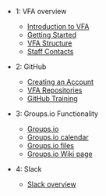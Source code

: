 - 1: VFA overview
  - [Introduction to VFA](Introduction.md)
  - [Getting Started](getting_started.md)
  - [VFA Structure](vfa_Structure.md)
  - [Staff Contacts](contacts.md)

- 2: GitHub
  - [Creating an Account](creating_an_account.md)
  - [VFA Repositories](vfa_repositories.md)
  - [GitHub Training](https://volumetricformat.github.io/GitHub_Training/#/)
  
- 3: Groups.io Functionality
  - [Groups.io](groups.io.md)
  - [Groups.io calendar](groups_io_calendar.md)
  - [Groups.io files](groups_io_working_with_files.md)
  - [Groups.io Wiki page](groups_io_wiki.md)

- 4: Slack
  - [Slack overview](slack.md)
